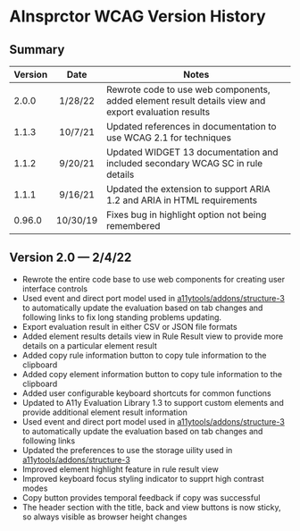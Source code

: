 # AInsprctor WCAG Version History

## Summary

| Version  |    Date    | Notes |
|----------|:----------:|--------------------------------------------|
| 2.0.0    |   1/28/22  | Rewrote code to use web components, added element result details view and export evaluation results
| 1.1.3    |   10/7/21  | Updated references in documentation to use WCAG 2.1 for techniques
| 1.1.2    |   9/20/21  | Updated WIDGET 13 documentation and included secondary WCAG SC in rule details
| 1.1.1    |   9/16/21  | Updated the extension to support ARIA 1.2 and ARIA in HTML requirements
| 0.96.0   |  10/30/19  | Fixes bug in highlight option not being remembered


## Version 2.0 — 2/4/22

* Rewrote the entire code base to use web components for creating user interface controls
* Used event and direct port model used in [a11ytools/addons/structure-3](https://github.com/a11y-tools/addons/tree/main/structure-3) to automatically update the evaluation based on tab changes and following links to fix long standing problems updating.
* Export evaluation result in either CSV or JSON file formats
* Added element results details view in Rule Result view to provide more details on a particular element result
* Added copy rule information button to copy tule information to the clipboard
* Added copy element information button to copy tule information to the clipboard
* Added user configurable keyboard shortcuts for common functions
* Updated to A11y Evaluation Library 1.3 to support custom elements and provide additional element result information
* Used event and direct port model used in [a11ytools/addons/structure-3](https://github.com/a11y-tools/addons/tree/main/structure-3) to automatically update the evaluation based on tab changes and following links
* Updated the preferences to use the storage uility used in [a11ytools/addons/structure-3](https://github.com/a11y-tools/addons/blob/main/structure-3/storage.js)
* Improved element highlight feature in rule result view
* Improved keyboard focus styling indicator to supprt high contrast modes
* Copy button provides temporal feedback if copy was successful
* The header section with the title, back and view buttons is now sticky, so always visible as browser height changes

